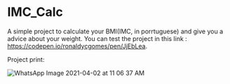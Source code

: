 # IMC_Calc

A simple project to calculate your BMI(IMC, in porrtuguese) and give you a advice about your weight.
You can test the project in this link : https://codepen.io/ronaldycgomes/pen/JjEbLea.

Project print: 

![WhatsApp Image 2021-04-02 at 11 06 37 AM](https://user-images.githubusercontent.com/64624525/113422856-cb9dc980-93a3-11eb-918f-08ec4b659d6d.jpeg)
